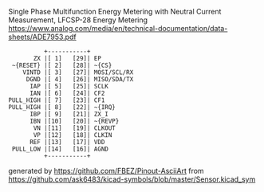 Single Phase Multifunction Energy Metering with Neutral Current Measurement, LFCSP-28
Energy Metering
https://www.analog.com/media/en/technical-documentation/data-sheets/ADE7953.pdf


	          +-----------+
	       ZX |[ 1]   [29]| EP
	 ~{RESET} |[ 2]   [28]| ~{CS}
	    VINTD |[ 3]   [27]| MOSI/SCL/RX
	     DGND |[ 4]   [26]| MISO/SDA/TX
	      IAP |[ 5]   [25]| SCLK
	      IAN |[ 6]   [24]| CF2
	PULL_HIGH |[ 7]   [23]| CF1
	PULL_HIGH |[ 8]   [22]| ~{IRQ}
	      IBP |[ 9]   [21]| ZX_I
	      IBN |[10]   [20]| ~{REVP}
	       VN |[11]   [19]| CLKOUT
	       VP |[12]   [18]| CLKIN
	      REF |[13]   [17]| VDD
	 PULL_LOW |[14]   [16]| AGND
	          +-----------+


generated by https://github.com/FBEZ/Pinout-AsciiArt from https://github.com/ask6483/kicad-symbols/blob/master/Sensor.kicad_sym